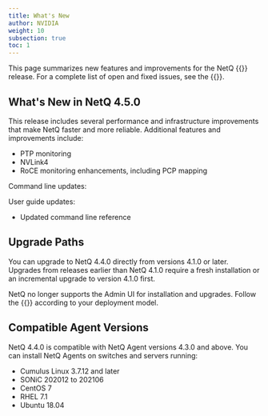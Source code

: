 ```yaml
---
title: What's New
author: NVIDIA
weight: 10
subsection: true
toc: 1
---
```


This page summarizes new features and improvements for the NetQ {{<version>}} release. For a complete list of open and fixed issues, see the {{<link title="NVIDIA NetQ 4.5 Release Notes" text="release notes">}}.

<!-- vale off -->
## What's New in NetQ 4.5.0
<!-- vale on -->
This release includes several performance and infrastructure improvements that make NetQ faster and more reliable. Additional features and improvements include:

- PTP monitoring
- NVLink4
- RoCE monitoring enhancements, including PCP mapping


Command line updates: 


User guide updates:

- Updated command line reference


## Upgrade Paths

You can upgrade to NetQ 4.4.0 directly from versions 4.1.0 or later. Upgrades from releases earlier than NetQ 4.1.0 require a fresh installation or an incremental upgrade to version 4.1.0 first.

NetQ no longer supports the Admin UI for installation and upgrades. Follow the {{<link title="Installation Management" text="updated instructions">}} according to your deployment model.
## Compatible Agent Versions

NetQ 4.4.0 is compatible with NetQ Agent versions 4.3.0 and above. You can install NetQ Agents on switches and servers running:

- Cumulus Linux 3.7.12 and later
- SONiC 202012 to 202106
- CentOS 7
- RHEL 7.1
- Ubuntu 18.04


